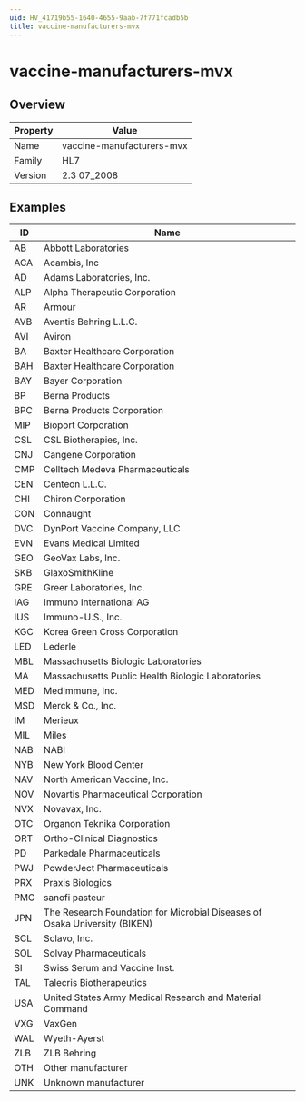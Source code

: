 ```yaml
---
uid: HV_41719b55-1640-4655-9aab-7f771fcadb5b
title: vaccine-manufacturers-mvx
---
```


# vaccine-manufacturers-mvx

## Overview

Property|Value
---|--- 
Name|vaccine-manufacturers-mvx 
Family|HL7 
Version|2.3 07_2008

## Examples

ID|Name
---|--- 
AB|Abbott Laboratories 
ACA|Acambis, Inc 
AD|Adams Laboratories, Inc. 
ALP|Alpha Therapeutic Corporation 
AR|Armour 
AVB|Aventis Behring L.L.C. 
AVI|Aviron 
BA|Baxter Healthcare Corporation 
BAH|Baxter Healthcare Corporation 
BAY|Bayer Corporation 
BP|Berna Products 
BPC|Berna Products Corporation 
MIP|Bioport Corporation 
CSL|CSL Biotherapies, Inc. 
CNJ|Cangene Corporation 
CMP|Celltech Medeva Pharmaceuticals 
CEN|Centeon L.L.C. 
CHI|Chiron Corporation 
CON|Connaught 
DVC|DynPort Vaccine Company, LLC 
EVN|Evans Medical Limited 
GEO|GeoVax Labs, Inc. 
SKB|GlaxoSmithKline 
GRE|Greer Laboratories, Inc. 
IAG|Immuno International AG 
IUS|Immuno-U.S., Inc. 
KGC|Korea Green Cross Corporation 
LED|Lederle 
MBL|Massachusetts Biologic Laboratories 
MA|Massachusetts Public Health Biologic Laboratories 
MED|MedImmune, Inc. 
MSD|Merck & Co., Inc. 
IM|Merieux 
MIL|Miles 
NAB|NABI 
NYB|New York Blood Center 
NAV|North American Vaccine, Inc. 
NOV|Novartis Pharmaceutical Corporation 
NVX|Novavax, Inc. 
OTC|Organon Teknika Corporation 
ORT|Ortho-Clinical Diagnostics 
PD|Parkedale Pharmaceuticals 
PWJ|PowderJect Pharmaceuticals 
PRX|Praxis Biologics 
PMC|sanofi pasteur 
JPN|The Research Foundation for Microbial Diseases of Osaka University (BIKEN) 
SCL|Sclavo, Inc. 
SOL|Solvay Pharmaceuticals 
SI|Swiss Serum and Vaccine Inst. 
TAL|Talecris Biotherapeutics 
USA|United States Army Medical Research and Material Command 
VXG|VaxGen 
WAL|Wyeth-Ayerst 
ZLB|ZLB Behring 
OTH|Other manufacturer 
UNK|Unknown manufacturer